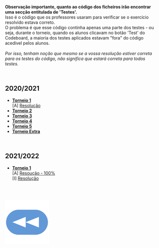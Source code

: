 <br>**Observação importante, quanto ao código dos ficheiros irão encontrar uma secção entitulada de 'Testes'.**
<br>Isso é o código que os professores usaram para verificar se o exercício resolvido estava correto.
<br>O problema é que esse código continha apenas uma parte dos testes - ou seja, durante o torneio, quando os alunos clicavam no botão 'Test' do Codeboard, a maioria dos testes aplicados estavam "fora" do código acedível pelos alunos.
<br>
<br>*Por isso, tenham noção que mesmo se a vossa resolução estiver correta para os testes do código, não significa que estará correta para todos testes.*

<br>

## 2020/2021
* [**Torneio 1**](t1-2021.md)
<br>  [A] [Resolução](t1-2021-res.md)
* [**Torneio 2**](t2-2021.md)
* [**Torneio 3**](t3-2021.md)
* [**Torneio 4**](t4-2021.md)
* [**Torneio 5**](t5-2021.md)
* [**Torneio Extra**](tE-2021.md)

<br>

## 2021/2022
* [**Torneio 1**](t1-2122.md)
<br>  [A] [Resoução - 100%](t1-2122-res.md)
<br>  [I] [Resolução](t1-2122-resI.md)

<br><br>

[![retroceder](https://raw.githubusercontent.com/David81820/Recursos-LCC/main/Rewind.png)](https://david81820.github.io/Recursos-LCC/2ano/2sem/LA2)
